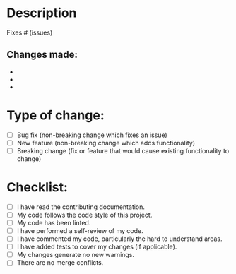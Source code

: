# Description

Fixes # (issues)

## Changes made:
-
-
- 

 # Type of change:
  - [ ] Bug fix (non-breaking change which fixes an issue)
  - [ ] New feature (non-breaking change which adds functionality)
  - [ ] Breaking change (fix or feature that would cause existing functionality to change)

# Checklist:
  - [ ] I have read the contributing documentation.
  - [ ] My code follows the code style of this project.
  - [ ] My code has been linted.
  - [ ] I have performed a self-review of my code.
  - [ ] I have commented my code, particularly the hard to understand areas.
  - [ ] I have added tests to cover my changes (if applicable).
  - [ ] My changes generate no new warnings.
  - [ ] There are no merge conflicts.
